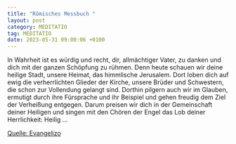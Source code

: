 ```yaml
---
title: "Römisches Messbuch "
layout: post
category: MEDITATIO
tag: MEDITATIO
date: 2023-05-31 09:00:06 +0100
---
```

In Wahrheit ist es würdig und recht, 
dir, allmächtiger Vater, zu danken 
und dich mit der ganzen Schöpfung zu rühmen. 
Denn heute schauen wir deine heilige Stadt, 
unsere Heimat, das himmlische Jerusalem. 
Dort loben dich auf ewig die verherrlichten Glieder der Kirche, 
unsere Brüder und Schwestern, die schon zur Vollendung gelangt sind.<!--more--> 
Dorthin pilgern auch wir im Glauben, 
ermutigt durch ihre Fürsprache und ihr Beispiel 
und gehen freudig dem Ziel der Verheißung entgegen. 
Darum preisen wir dich in der Gemeinschaft deiner Heiligen 
und singen mit den Chören der Engel das Lob deiner Herrlichkeit: 
Heilig …

[Quelle: Evangelizo](https://evangeliumtagfuertag.org/DE/gospel)